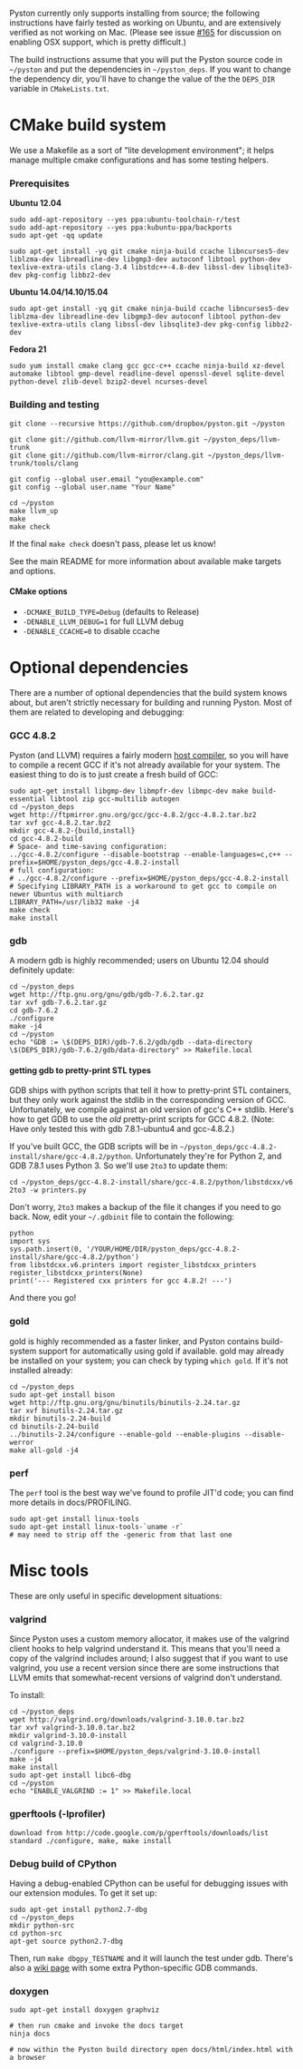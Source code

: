 Pyston currently only supports installing from source; the following instructions have fairly tested as working on Ubuntu, and are extensively verified as not working on Mac.  (Please see issue [#165](https://github.com/dropbox/pyston/issues/165) for discussion on enabling OSX support, which is pretty difficult.)

The build instructions assume that you will put the Pyston source code in `~/pyston` and put the dependencies in `~/pyston_deps`.  If you want to change the dependency dir, you'll have to change the value of the the `DEPS_DIR` variable in `CMakeLists.txt`.

# CMake build system

We use a Makefile as a sort of "lite development environment"; it helps manage multiple cmake configurations and has some testing helpers.

### Prerequisites

**Ubuntu 12.04**
```
sudo add-apt-repository --yes ppa:ubuntu-toolchain-r/test
sudo add-apt-repository --yes ppa:kubuntu-ppa/backports
sudo apt-get -qq update

sudo apt-get install -yq git cmake ninja-build ccache libncurses5-dev liblzma-dev libreadline-dev libgmp3-dev autoconf libtool python-dev texlive-extra-utils clang-3.4 libstdc++-4.8-dev libssl-dev libsqlite3-dev pkg-config libbz2-dev
```


**Ubuntu 14.04/14.10/15.04**
```
sudo apt-get install -yq git cmake ninja-build ccache libncurses5-dev liblzma-dev libreadline-dev libgmp3-dev autoconf libtool python-dev texlive-extra-utils clang libssl-dev libsqlite3-dev pkg-config libbz2-dev
```

**Fedora 21**
```
sudo yum install cmake clang gcc gcc-c++ ccache ninja-build xz-devel automake libtool gmp-devel readline-devel openssl-devel sqlite-devel python-devel zlib-devel bzip2-devel ncurses-devel
```

### Building and testing
```
git clone --recursive https://github.com/dropbox/pyston.git ~/pyston

git clone git://github.com/llvm-mirror/llvm.git ~/pyston_deps/llvm-trunk
git clone git://github.com/llvm-mirror/clang.git ~/pyston_deps/llvm-trunk/tools/clang

git config --global user.email "you@example.com"
git config --global user.name "Your Name"

cd ~/pyston
make llvm_up
make
make check
```

If the final `make check` doesn't pass, please let us know!

See the main README for more information about available make targets and options.


#### CMake options

- `-DCMAKE_BUILD_TYPE=Debug` (defaults to Release)
- `-DENABLE_LLVM_DEBUG=1` for full LLVM debug
- `-DENABLE_CCACHE=0` to disable ccache

# Optional dependencies

There are a number of optional dependencies that the build system knows about, but aren't strictly necessary for building and running Pyston.  Most of them are related to developing and debugging:

### GCC 4.8.2

Pyston (and LLVM) requires a fairly modern [host compiler](http://llvm.org/docs/GettingStarted.html#host-c-toolchain-both-compiler-and-standard-library), so you will have to compile a recent GCC if it's not already available for your system. The easiest thing to do is to just create a fresh build of GCC:

```
sudo apt-get install libgmp-dev libmpfr-dev libmpc-dev make build-essential libtool zip gcc-multilib autogen
cd ~/pyston_deps
wget http://ftpmirror.gnu.org/gcc/gcc-4.8.2/gcc-4.8.2.tar.bz2
tar xvf gcc-4.8.2.tar.bz2
mkdir gcc-4.8.2-{build,install}
cd gcc-4.8.2-build
# Space- and time-saving configuration:
../gcc-4.8.2/configure --disable-bootstrap --enable-languages=c,c++ --prefix=$HOME/pyston_deps/gcc-4.8.2-install
# full configuration:
# ../gcc-4.8.2/configure --prefix=$HOME/pyston_deps/gcc-4.8.2-install
# Specifying LIBRARY_PATH is a workaround to get gcc to compile on newer Ubuntus with multiarch
LIBRARY_PATH=/usr/lib32 make -j4
make check
make install
```


### gdb
A modern gdb is highly recommended; users on Ubuntu 12.04 should definitely update:

```
cd ~/pyston_deps
wget http://ftp.gnu.org/gnu/gdb/gdb-7.6.2.tar.gz
tar xvf gdb-7.6.2.tar.gz
cd gdb-7.6.2
./configure
make -j4
cd ~/pyston
echo "GDB := \$(DEPS_DIR)/gdb-7.6.2/gdb/gdb --data-directory \$(DEPS_DIR)/gdb-7.6.2/gdb/data-directory" >> Makefile.local
```

#### getting gdb to pretty-print STL types

GDB ships with python scripts that tell it how to pretty-print STL containers, but they only work against the stdlib in the corresponding version of GCC. Unfortunately, we compile against an old version of gcc's C++ stdlib. Here's how to get GDB to use the *old* pretty-print scripts for GCC 4.8.2. (Note: Have only tested this with gdb 7.8.1-ubuntu4 and gcc-4.8.2.)

If you've built GCC, the GDB scripts will be in `~/pyston_deps/gcc-4.8.2-install/share/gcc-4.8.2/python`. Unfortunately they're for Python 2, and GDB 7.8.1 uses Python 3. So we'll use `2to3` to update them:

```
cd ~/pyston_deps/gcc-4.8.2-install/share/gcc-4.8.2/python/libstdcxx/v6
2to3 -w printers.py
```

Don't worry, `2to3` makes a backup of the file it changes if you need to go back. Now, edit your `~/.gdbinit` file to contain the following:

```
python
import sys
sys.path.insert(0, '/YOUR/HOME/DIR/pyston_deps/gcc-4.8.2-install/share/gcc-4.8.2/python')
from libstdcxx.v6.printers import register_libstdcxx_printers
register_libstdcxx_printers(None)
print('--- Registered cxx printers for gcc 4.8.2! ---')
```

And there you go!

### gold

gold is highly recommended as a faster linker, and Pyston contains build-system support for automatically using gold if available.  gold may already be installed on your system; you can check by typing `which gold`.  If it's not installed already:

```
cd ~/pyston_deps
sudo apt-get install bison
wget http://ftp.gnu.org/gnu/binutils/binutils-2.24.tar.gz
tar xvf binutils-2.24.tar.gz
mkdir binutils-2.24-build
cd binutils-2.24-build
../binutils-2.24/configure --enable-gold --enable-plugins --disable-werror
make all-gold -j4
```

### perf
The `perf` tool is the best way we've found to profile JIT'd code; you can find more details in docs/PROFILING.

```
sudo apt-get install linux-tools
sudo apt-get install linux-tools-`uname -r`
# may need to strip off the -generic from that last one
```

# Misc tools

These are only useful in specific development situations:

### valgrind

Since Pyston uses a custom memory allocator, it makes use of the valgrind client hooks to help valgrind understand it.  This means that you'll need a copy of the valgrind includes around; I also suggest that if you want to use valgrind, you use a recent version since there are some instructions that LLVM emits that somewhat-recent versions of valgrind don't understand.

To install:

```
cd ~/pyston_deps
wget http://valgrind.org/downloads/valgrind-3.10.0.tar.bz2
tar xvf valgrind-3.10.0.tar.bz2
mkdir valgrind-3.10.0-install
cd valgrind-3.10.0
./configure --prefix=$HOME/pyston_deps/valgrind-3.10.0-install
make -j4
make install
sudo apt-get install libc6-dbg
cd ~/pyston
echo "ENABLE_VALGRIND := 1" >> Makefile.local
```

### gperftools (-lprofiler)
```
download from http://code.google.com/p/gperftools/downloads/list
standard ./configure, make, make install
```

### Debug build of CPython

Having a debug-enabled CPython can be useful for debugging issues with our extension modules.  To get it set up:

```
sudo apt-get install python2.7-dbg
cd ~/pyston_deps
mkdir python-src
cd python-src
apt-get source python2.7-dbg
```

Then, run `make dbgpy_TESTNAME` and it will launch the test under gdb.  There's also a [wiki page](https://wiki.python.org/moin/DebuggingWithGdb) with some extra Python-specific GDB commands.

### doxygen
```
sudo apt-get install doxygen graphviz

# then run cmake and invoke the docs target
ninja docs

# now within the Pyston build directory open docs/html/index.html with a browser
```
